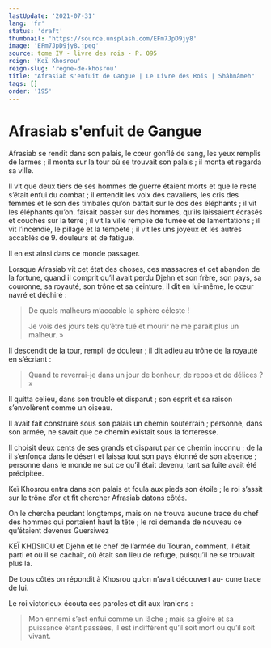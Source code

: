 ```yaml
---
lastUpdate: '2021-07-31'
lang: 'fr'
status: 'draft'
thumbnail: 'https://source.unsplash.com/EFm7JpD9jy8'
image: 'EFm7JpD9jy8.jpeg'
source: tome IV - livre des rois - P. 095
reign: 'Keï Khosrou'
reign-slug: 'regne-de-khosrou'
title: "Afrasiab s'enfuit de Gangue | Le Livre des Rois | Shâhnâmeh"
tags: []
order: '195'
---
```


<!-- LTeX: language=fr -->

# Afrasiab s'enfuit de Gangue

Afrasiab se rendit dans son palais, le cœur gonflé de sang, les yeux remplis de larmes ; il monta sur la tour où se trouvait son palais ; il monta et regarda sa ville.

Il vit que deux tiers de ses hommes de guerre étaient morts et que le reste s’était enfui du combat ; il entendit les voix des cavaliers, les cris des femmes et le son des timbales qu’on battait sur le dos des éléphants ; il vit les éléphants qu’on. faisait passer sur des hommes, qu’ils laissaient écrasés et couchés sur la terre ; il vit la ville remplie de fumée et de lamentations ; il vit l’incendie, le pillage et la tempète ; il vit les uns joyeux et les autres accablés de 9. douleurs et de fatigue.

Il en est ainsi dans ce monde passager.

Lorsque Afrasiab vit cet état des choses, ces massacres et cet abandon de la fortune, quand il comprit qu’il avait perdu Djehn et son frère, son pays, sa couronne, sa royauté, son trône et sa ceinture, il dit en lui-même, le cœur navré et déchiré :

> De quels malheurs m’accable la sphère céleste !
>
> Je vois des jours tels qu’être tué et mourir ne me parait plus un malheur. »

Il descendit de la tour, rempli de douleur ; il dit adieu au trône de la royauté en s’écriant :

> Quand te reverrai-je dans un jour de bonheur, de repos et de délices ? »

Il quitta celieu, dans son trouble et disparut ; son esprit et sa raison s’envolèrent comme un oiseau.

Il avait fait construire sous son palais un chemin souterrain ; personne, dans son armée, ne savait que ce chemin existait sous la forteresse.

Il choisit deux cents de ses grands et disparut par ce chemin inconnu ; de la il s’enfonça dans le désert et laissa tout son pays étonné de son absence ; personne dans le monde ne sut ce qu’il était devenu, tant sa fuite avait été précipitée.

Keï Khosrou entra dans son palais et foula aux pieds son étoile ; le roi s’assit sur le trône d’or et fit chercher Afrasiab datons côtés.

On le chercha peudant longtemps, mais on ne trouva aucune trace du chef des hommes qui portaient haut la tête ; le roi demanda de nouveau ce qu’étaient devenus Guersiwez

KEÏ KH()SllOU et Djehn et le chef de l’armée du Touran, comment, il était parti et où il se cachait, où était son lieu de refuge, puisqu’il ne se trouvait plus la.

De tous côtés on répondit à Khosrou qu’on n’avait découvert au-
cune trace de lui.

Le roi victorieux écouta ces paroles et dit aux Iraniens :

> Mon ennemi s’est enfui comme un lâche ; mais sa gloire et sa puissance étant passées, il est indifférent qu’il soit mort ou qu’il soit vivant.
